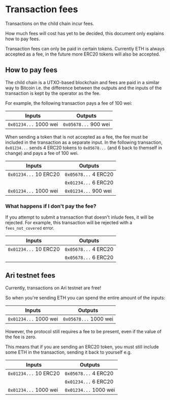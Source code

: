 # Transaction fees
Transactions on the child chain incur fees. 

How much fees will cost has yet to be decided, this document only explains how to pay fees.

Transaction fees can only be paid in certain tokens. Currently ETH is always accepted as a fee, in the future more ERC20 tokens will also be accepted.

## How to pay fees
The child chain is a UTXO-based blockchain and fees are paid in a similar way to Bitcoin i.e. the difference between the outputs and the inputs of the transaction is kept by the operator as the fee. 

For example, the following transaction pays a fee of 100 wei:

|Inputs|Outputs|
|--|--|
|`0x01234...`  1000 wei|`0x05678...`  900 wei|

When sending a token that is not accepted as a fee, the fee must be included in the transaction as a separate input. In the following transaction, `0x01234...` sends 4 ERC20 tokens to `0x05678...` (and 6 back to themself in change) and pays a fee of 100 wei.

|Inputs|Outputs|
|--|--|
|`0x01234...`  10 ERC20|`0x05678...`  4 ERC20|
| |`0x01234...`  6 ERC20|
|`0x01234...`  1000 wei|`0x01234...`  900 wei|


### What happens if I don't pay the fee?

If you attempt to submit a transaction that doesn't inlude fees, it will be rejected.
For example, this transaction will be rejected with a `fees_not_covered` error.

|Inputs|Outputs|
|--|--|
|`0x01234...`  10 ERC20|`0x05678...`  4 ERC20|
| |`0x05678...`  6 ERC20|


## Ari testnet fees
Currently, transactions on Ari testnet are free!

So when you're sending ETH you can spend the entire amount of the inputs:

|Inputs|Outputs|
|--|--|
|`0x01234...`  1000 wei|`0x05678...`  1000 wei|


However, the protocol still requires a fee to be present, even if the value of the fee is zero.

This means that if you are sending an ERC20 token, you must still include some ETH in the transaction, sending it back to yourself e.g.

|Inputs|Outputs|
|--|--|
|`0x01234...`  10 ERC20|`0x05678...`  4 ERC20|
| |`0x01234...`  6 ERC20|
|`0x01234...`  1000 wei|`0x01234...`  1000 wei|


